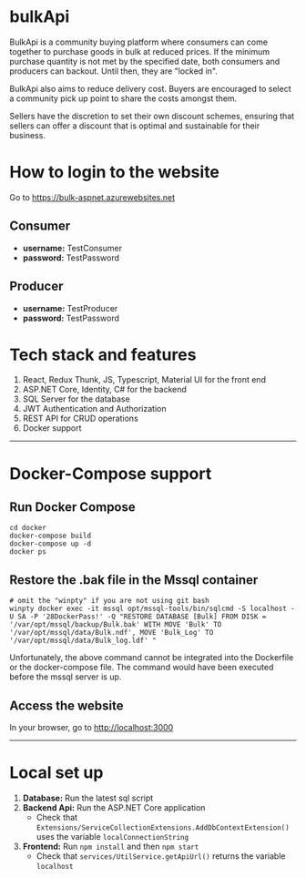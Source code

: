 # bulkApi
BulkApi is a community buying platform where consumers can come together to purchase goods in bulk at reduced prices. If the minimum purchase quantity is not met by the specified date, both consumers and producers can backout. Until then, they are "locked in".  

BulkApi also aims to reduce delivery cost. Buyers are encouraged to select a community pick up point to share the costs amongst them. 

Sellers have the discretion to set their own discount schemes, ensuring that sellers can offer a discount that is optimal and sustainable for their business.

# How to login to the website
   
Go to https://bulk-aspnet.azurewebsites.net  

## Consumer
* **username:** TestConsumer  
* **password:** TestPassword  

## Producer
* **username:** TestProducer  
* **password:** TestPassword  

# Tech stack and features
1. React, Redux Thunk, JS, Typescript, Material UI for the front end
2. ASP.NET Core, Identity, C# for the backend
3. SQL Server for the database
4. JWT Authentication and Authorization
5. REST API for CRUD operations
6. Docker support

---

# Docker-Compose support
## Run Docker Compose
```
cd docker
docker-compose build
docker-compose up -d
docker ps
```

## Restore the .bak file in the Mssql container
```
# omit the "winpty" if you are not using git bash
winpty docker exec -it mssql opt/mssql-tools/bin/sqlcmd -S localhost -U SA -P '28DockerPass!' -Q "RESTORE DATABASE [Bulk] FROM DISK = '/var/opt/mssql/backup/Bulk.bak' WITH MOVE 'Bulk' TO '/var/opt/mssql/data/Bulk.ndf', MOVE 'Bulk_Log' TO '/var/opt/mssql/data/Bulk_log.ldf' "
```

Unfortunately, the above command cannot be integrated into the Dockerfile or the docker-compose file. The command would have been executed before the mssql server is up.

## Access the website
In your browser, go to <http://localhost:3000>

---

# Local set up
1. **Database:** Run the latest sql script
2. **Backend Api:** Run the ASP.NET Core application
   * Check that ```Extensions/ServiceCollectionExtensions.AddDbContextExtension()``` uses the variable ```localConnectionString```
3. **Frontend:** Run `npm install` and then `npm start`
   * Check that ```services/UtilService.getApiUrl()``` returns the variable ```localhost```



